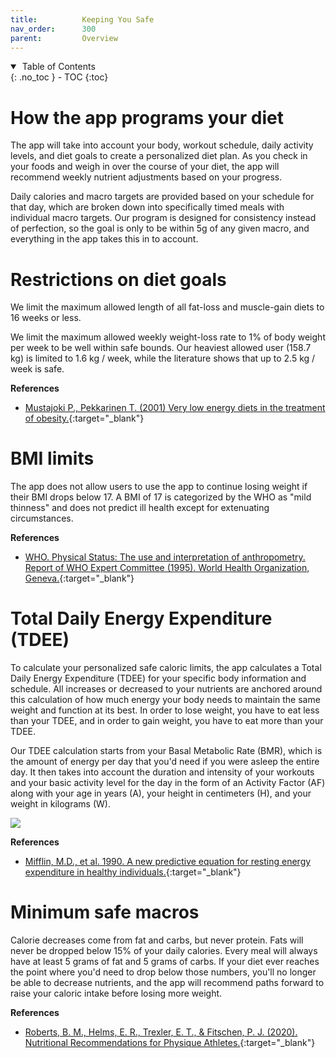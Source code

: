 ```yaml
---
title:          Keeping You Safe
nav_order:      300
parent:         Overview
---
```


<details open markdown="block">
  <summary>
    &nbsp;Table of Contents
  </summary>
{: .no_toc }
- TOC
{:toc}
</details>

# How the app programs your diet

The app will take into account your body, workout schedule, daily activity levels, and diet goals to create a personalized diet plan. As you check in your foods and weigh in over the course of your diet, the app will recommend weekly nutrient adjustments based on your progress.

Daily calories and macro targets are provided based on your schedule for that day, which are broken down into specifically timed meals with individual macro targets. Our program is designed for consistency instead of perfection, so the goal is only to be within 5g of any given macro, and everything in the app takes this in to account.

# Restrictions on diet goals

We limit the maximum allowed length of all fat-loss and muscle-gain diets to 16 weeks or less.

We limit the maximum allowed weekly weight-loss rate to 1% of body weight per week to be well within safe bounds. Our heaviest allowed user (158.7 kg) is limited to 1.6 kg / week, while the literature shows that up to 2.5 kg / week is safe.

**References**

* [Mustajoki P., Pekkarinen T. (2001) Very low energy diets in the treatment of obesity.](https://onlinelibrary.wiley.com/doi/abs/10.1046/j.1467-789x.2001.00026.x){:target="&lowbar;blank"}

# BMI limits

The app does not allow users to use the app to continue losing weight if their BMI drops below 17. A BMI of 17 is categorized by the WHO as "mild thinness" and does not predict ill health except for extenuating circumstances.

**References**

* [WHO. Physical Status: The use and interpretation of anthropometry. Report of WHO Expert Committee (1995). World Health Organization, Geneva.](https://apps.who.int/iris/bitstream/handle/10665/37003/WHO_TRS_854.pdf){:target="&lowbar;blank"}

# Total Daily Energy Expenditure (TDEE)

To calculate your personalized safe caloric limits, the app calculates a Total Daily Energy Expenditure (TDEE) for your specific body information and schedule. All increases or decreased to your nutrients are anchored around this calculation of how much energy your body needs to maintain the same weight and function at its best. In order to lose weight, you have to eat less than your TDEE, and in order to gain weight, you have to eat more than your TDEE.

Our TDEE calculation starts from your Basal Metabolic Rate (BMR), which is the amount of energy per day that you'd need if you were asleep the entire day. It then takes into account the duration and intensity of your workouts and your basic activity level for the day in the form of an Activity Factor (AF) along with your age in years (A), your height in centimeters (H), and your weight in kilograms (W).

<img src="https://rp-apps-public.s3.amazonaws.com/tdee.png" />

**References**

* [Mifflin, M.D., et al. 1990. A new predictive equation for resting energy expenditure in healthy individuals.](https://pubmed.ncbi.nlm.nih.gov/2305711/){:target="&lowbar;blank"}

# Minimum safe macros

Calorie decreases come from fat and carbs, but never protein. Fats will never be dropped below 15% of your daily calories. Every meal will always have at least 5 grams of fat and 5 grams of carbs. If your diet ever reaches the point where you'd need to drop below those numbers, you'll no longer be able to decrease nutrients, and the app will recommend paths forward to raise your caloric intake before losing more weight.

**References**

* [Roberts, B. M., Helms, E. R., Trexler, E. T., & Fitschen, P. J. (2020). Nutritional Recommendations for Physique Athletes.](https://www.ncbi.nlm.nih.gov/pmc/articles/PMC7052702/){:target="&lowbar;blank"}